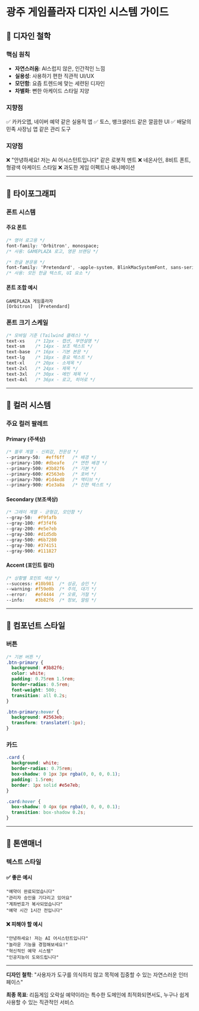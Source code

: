 # 광주 게임플라자 디자인 시스템 가이드

## 🎨 디자인 철학

### 핵심 원칙
- **자연스러움**: AI스럽지 않은, 인간적인 느낌
- **실용성**: 사용하기 편한 직관적 UI/UX
- **모던함**: 요즘 트렌드에 맞는 세련된 디자인
- **차별화**: 뻔한 아케이드 스타일 지양

### 지향점
✅ 카카오맵, 네이버 예약 같은 실용적 앱
✅ 토스, 뱅크샐러드 같은 깔끔한 UI
✅ 배달의민족 사장님 앱 같은 관리 도구

### 지양점
❌ "안녕하세요! 저는 AI 어시스턴트입니다" 같은 로봇적 멘트
❌ 네온사인, 8비트 폰트, 형광색 아케이드 스타일
❌ 과도한 게임 이펙트나 애니메이션

---

## 🎯 타이포그래피

### 폰트 시스템

#### 주요 폰트
```css
/* 영어 로고용 */
font-family: 'Orbitron', monospace;
/* 사용: GAMEPLAZA 로고, 영문 브랜딩 */

/* 한글 본문용 */
font-family: 'Pretendard', -apple-system, BlinkMacSystemFont, sans-serif;
/* 사용: 모든 한글 텍스트, UI 요소 */
```

#### 폰트 조합 예시
```
GAMEPLAZA 게임플라자
[Orbitron]  [Pretendard]
```

### 폰트 크기 스케일
```css
/* 모바일 기준 (Tailwind 클래스) */
text-xs    /* 12px - 캡션, 부연설명 */
text-sm    /* 14px - 보조 텍스트 */
text-base  /* 16px - 기본 본문 */
text-lg    /* 18px - 중요 텍스트 */
text-xl    /* 20px - 소제목 */
text-2xl   /* 24px - 제목 */
text-3xl   /* 30px - 메인 제목 */
text-4xl   /* 36px - 로고, 히어로 */
```

---

## 🎨 컬러 시스템

### 주요 컬러 팔레트

#### Primary (주색상)
```css
/* 블루 계열 - 신뢰감, 전문성 */
--primary-50:  #eff6ff   /* 배경 */
--primary-100: #dbeafe   /* 연한 배경 */
--primary-500: #3b82f6   /* 기본 */
--primary-600: #2563eb   /* 호버 */
--primary-700: #1d4ed8   /* 액티브 */
--primary-900: #1e3a8a   /* 진한 텍스트 */
```

#### Secondary (보조색상)
```css
/* 그레이 계열 - 균형감, 모던함 */
--gray-50:  #f9fafb
--gray-100: #f3f4f6
--gray-200: #e5e7eb
--gray-300: #d1d5db
--gray-500: #6b7280
--gray-700: #374151
--gray-900: #111827
```

#### Accent (포인트 컬러)
```css
/* 상황별 포인트 색상 */
--success: #10b981  /* 성공, 승인 */
--warning: #f59e0b  /* 주의, 대기 */
--error:   #ef4444  /* 오류, 거절 */
--info:    #3b82f6  /* 정보, 알림 */
```

---

## 🧩 컴포넌트 스타일

### 버튼
```css
/* 기본 버튼 */
.btn-primary {
  background: #3b82f6;
  color: white;
  padding: 0.75rem 1.5rem;
  border-radius: 0.5rem;
  font-weight: 500;
  transition: all 0.2s;
}

.btn-primary:hover {
  background: #2563eb;
  transform: translateY(-1px);
}
```

### 카드
```css
.card {
  background: white;
  border-radius: 0.75rem;
  box-shadow: 0 1px 3px rgba(0, 0, 0, 0.1);
  padding: 1.5rem;
  border: 1px solid #e5e7eb;
}

.card:hover {
  box-shadow: 0 4px 6px rgba(0, 0, 0, 0.1);
  transition: box-shadow 0.2s;
}
```

---

## 💬 톤앤매너

### 텍스트 스타일

#### ✅ 좋은 예시
```
"예약이 완료되었습니다"
"관리자 승인을 기다리고 있어요"
"계좌번호가 복사되었습니다"
"예약 시간 1시간 전입니다"
```

#### ❌ 피해야 할 예시
```
"안녕하세요! 저는 AI 어시스턴트입니다"
"놀라운 기능을 경험해보세요!"
"혁신적인 예약 시스템"
"인공지능이 도와드립니다"
```

---

**디자인 철학**: "사용자가 도구를 의식하지 않고 목적에 집중할 수 있는 자연스러운 인터페이스"

**최종 목표**: 리듬게임 오락실 예약이라는 특수한 도메인에 최적화되면서도, 누구나 쉽게 사용할 수 있는 직관적인 서비스
